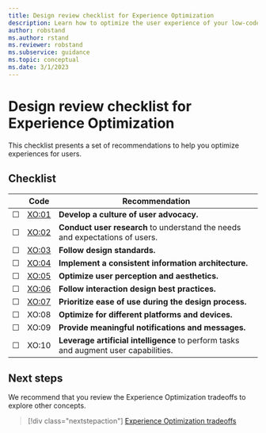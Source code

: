 ```yaml
---
title: Design review checklist for Experience Optimization
description: Learn how to optimize the user experience of your low-code workload.
author: robstand
ms.author: rstand
ms.reviewer: robstand
ms.subservice: guidance
ms.topic: conceptual
ms.date: 3/1/2023
---
```

# Design review checklist for Experience Optimization

This checklist presents a set of recommendations to help you optimize experiences for users.

## Checklist

|&nbsp;|Code  |Recommendation  |
|-|-|-|
| &#9744; | [XO:01](user-advocacy.md) | **Develop a culture of user advocacy.**   |
| &#9744; | [XO:02](user-research.md) | **Conduct user research** to understand the needs and expectations of users.   |
| &#9744; | [XO:03](design-standards.md) | **Follow design standards.**   |
| &#9744; | [XO:04](information-architecture.md) | **Implement a consistent information architecture.**   |
| &#9744; | [XO:05](visual-design.md) | **Optimize user perception and aesthetics.**   |
| &#9744; | [XO:06](interaction-design.md) | **Follow interaction design best practices.**   |
| &#9744; | [XO:07](usability.md) | **Prioritize ease of use during the design process.**   |
| &#9744; | XO:08 | **Optimize for different platforms and devices.**   |
| &#9744; | XO:09 | **Provide meaningful notifications and messages.**   |
| &#9744; | XO:10 | **Leverage artificial intelligence** to perform tasks and augment user capabilities.   |

## Next steps

We recommend that you review the Experience Optimization tradeoffs to explore other concepts.

> [!div class="nextstepaction"]
> [Experience Optimization tradeoffs](tradeoffs.md)